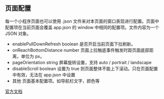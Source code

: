 ## 页面配置

每一个小程序页面也可以使用 .json 文件来对本页面的窗口表现进行配置。页面中配置项在当前页面会覆盖 app.json 的 window 中相同的配置项。文件内容为一个 JSON 对象。

- enablePullDownRefresh boolean 是否开启当前页面下拉刷新。
- onReachBottomDistance number 页面上拉触底事件触发时距页面底部距离，单位为 px。
- pageOrientation string 屏幕旋转设置，支持 auto / portrait / landscape
- disableScroll boolean 设置为 true 则页面整体不能上下滚动。只在页面配置中有效，无法在 app.json 中设置
- 其他 页面基本配置项。如导航栏文字，颜色等

[官方文档](https://developers.weixin.qq.com/miniprogram/dev/reference/configuration/page.html)
